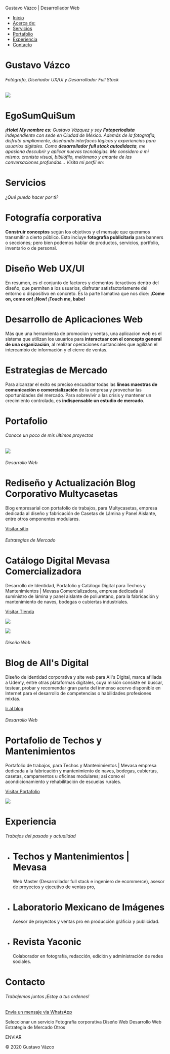 Gustavo Vázco | Desarrollador Web 



* [Inicio](index.html)
* [Acerca de:](#about)
* [Servicios](#services)
* [Portafolio](#portfolio)
* [Experiencia](#experience)
* [Contacto](#contact)


Gustavo Vázco
=============

###### Fotógrafo, Diseñador UX/UI y Desarrollador Full Stack

![](images/perfil.png)

EgoSumQuiSum
============

###### **¡Hola! My nombre es:** Gustavo Vázquez y soy **Fotoperiodista** independiente con sede en Ciudad de México. Además de la fotografía, disfruto ampliamente, diseñando interfaces lógicas y experiencias para usuarios digitales. Como **desarrollador full stack autodidacta**, me apasiona descubrir y aplicar nuevas tecnológias. Me considero a mi mismo: cronista visual, bibliófilo, melómano y amante de las conversaciones profundas... Visita mi perfil en:

Servicios
=========

###### ¿Qué puedo hacer por ti?

Fotografía corporativa
======================

**Construir conceptos** según los objetivos y el mensaje que queramos transmitir a cierto público. Esto incluye **fotografía publicitaria** para banners o secciones; pero bien podemos hablar de productos, servicios, portfolio, inventario o de personal.

Diseño Web UX/UI
================

En resumen, es el conjunto de factores y elementos iteractivos dentro del diseño, que permiten a los usuarios, disfrutar satisfactoriamente del entorno o dispositivo en concreto. Es la parte llamativa que nos dice: **¡Come on, come on! ¡Now! ¡Touch me, babe!**

Desarrollo de Aplicaciones Web
==============================

Más que una herramienta de promocion y ventas, una aplicacion web es el sistema que utilizan los usuarios para **interactuar con el concepto general de una organización**, al realizar operaciones sustanciales que agilizan el intercambio de información y el cierre de ventas.

Estrategias de Mercado
======================

Para alcanzar el exito es preciso encuadrar todas las **líneas maestras de comunicación o comercialización** de la empresa y provechar las oportunidades del mercado. Para sobrevivir a las crisis y mantener un crecimiento controlado, es **indispensable un estudio de mercado**.

Portafolio
==========

###### Conoce un poco de mis últimos proyectos

![](images/portitem1.jpg)

###### Desarrollo Web

Rediseño y Actualización Blog Corporativo Multycasetas
======================================================

Blog empresarial con portafolio de trabajos, para Multycasetas, empresa dedicada al diseño y fabricación de Casetas de Lámina y Panel Aislante, entre otros omponentes modulares.

[Visitar sitio](https://multycasetas-advanced.vercel.app/)

###### Estrategias de Mercado

Catálogo Digital Mevasa Comercializadora
========================================

Desarrollo de Identidad, Portafolio y Catálogo Digital para Techos y Mantenimientos | Mevasa Comercializadora, empresa dedicada al suministro de lámina y panel aislante de poliuretano, para la fabricación y mantenimiento de naves, bodegas o cubiertas industriales.

[Visitar Tienda](https://techosymantenimientos.com.mx/productos)

![](images/portitem2.jpg)

![](images/portitem3.png)

###### Diseño Web

Blog de All's Digital
=====================

Diseño de identidad corporativa y site web para All's Digital, marca afiliada a Udemy, entre otras plataformas digitales, cuya misión consiste en buscar, testear, probar y recomendar gran parte del inmenso acervo disponible en Internet para el desarrollo de competencias o habilidades profesiones mixtas.

[Ir al blog](https://blog.allsdigital.net)

###### Desarrollo Web

Portafolio de Techos y Mantenimientos
=====================================

Portafolio de trabajos, para Techos y Mantenimientos | Mevasa empresa dedicada a la fabricación y mantenimiento de naves, bodegas, cubiertas, casetas, campamentos u oficinas modulares; así como el acondicionamiento y rehabilitación de escuelas rurales.

[Visitar Portafolio](https://techosymantenimientos.com.mx/portafolio)

![](images/portitem4.jpg)

Experiencia
===========

###### Trabajos del pasado y actualidad

* Techos y Mantenimientos | Mevasa
  ================================

  Web Master (Desarrollador full stack e ingeniero de ecommerce), asesor de proyectos y ejecutivo de ventas pro,
* Laboratorio Mexicano de Imágenes
  ================================

  Asesor de proyectos y ventas pro en producción gráficia y publicidad.
* Revista Yaconic
  ===============

  Colaborador en fotografía, redacción, edición y administración de redes sociales.

Contacto
========

###### Trabajemos juntos ¡Estoy a tus ordenes!

[Envia un mensaje via WhatsApp](https://api.whatsapp.com/send?phone=5215581853675&text=hola%20gustavo)



Seleccionar un servicio
Fotografía corporativa
Diseño Web
Desarrollo Web
Estrategia de Mercado
Otros

 ENVIAR

© 2020 Gustavo Vázco